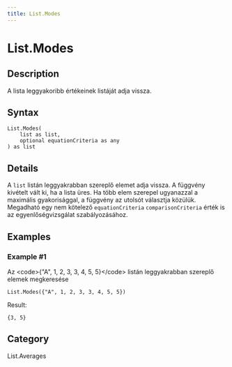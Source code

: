 ```yaml
---
title: List.Modes
---
```


# List.Modes


## Description

A lista leggyakoribb értékeinek listáját adja vissza.


## Syntax

```powerquery
List.Modes(
    list as list,
    optional equationCriteria as any
) as list
```


## Details

A <code>list</code> listán leggyakrabban szereplő elemet adja vissza. A függvény kivételt vált ki, ha a lista üres. Ha több elem szerepel ugyanazzal a maximális gyakorisággal, a függvény az utolsót választja közülük.    Megadható egy nem kötelező <code>equationCriteria</code> <code>comparisonCriteria</code> érték is az egyenlőségvizsgálat szabályozásához. 


## Examples

### Example #1 
Az &lt;code&gt;\{&#34;A&#34;, 1, 2, 3, 3, 4, 5, 5}&lt;/code&gt; listán leggyakrabban szereplő elemek megkeresése
```powerquery
List.Modes({"A", 1, 2, 3, 3, 4, 5, 5})
```

Result: 
```powerquery
{3, 5}
```




## Category
List.Averages
